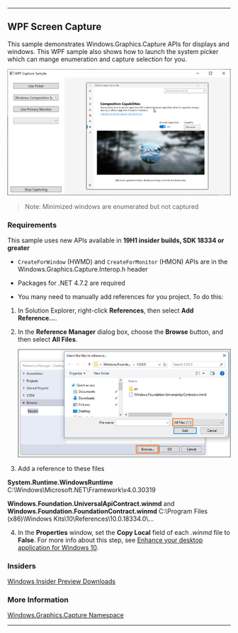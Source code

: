 ----
## WPF Screen Capture

This sample demonstrates Windows.Graphics.Capture APIs for displays and windows.  This WPF sample also shows how to launch the system picker which can mange enumeration and capture selection for you.

 ![Capture Selection](Images/WPFCapture.png)
 

>Note: Minimized windows are enumerated but not captured
### Requirements

This sample uses new APIs available in **19H1 insider builds, SDK 18334 or greater**

 - `CreateForWindow` (HWMD) and `CreateForMonitor` (HMON) APIs are in the Windows.Graphics.Capture.Interop.h header

 - Packages for .NET 4.7.2 are required
 - You many need to manually add references for you project.  To do this:  
1. In Solution Explorer, right-click **References**, then select **Add Reference...**.
2. In the **Reference Manager** dialog box, choose the **Browse** button, and then select  **All Files**.

    ![Reference dialog box](Images/browse-references.png)

3. Add a reference to these files 


  **System.Runtime.WindowsRuntime**
C:\Windows\Microsoft.NET\Framework\v4.0.30319

  **Windows.Foundation.UniversalApiContract.winmd** and **Windows.Foundation.FoundationContract.winmd**
C:\Program Files (x86)\Windows Kits\10\References\10.0.18334.0\…


4. In the **Properties** window, set the **Copy Local** field of each *.winmd* file to **False**.
   For more info about this step, see [Enhance your desktop application for Windows 10](/windows/uwp/porting/desktop-to-uwp-enhance).




### Insiders

[Windows Insider Preview Downloads](https://www.microsoft.com/en-us/software-download/windowsinsiderpreviewSDK)

### More Information

[Windows.Graphics.Capture Namespace](https://docs.microsoft.com/uwp/api/windows.graphics.capture)

----

